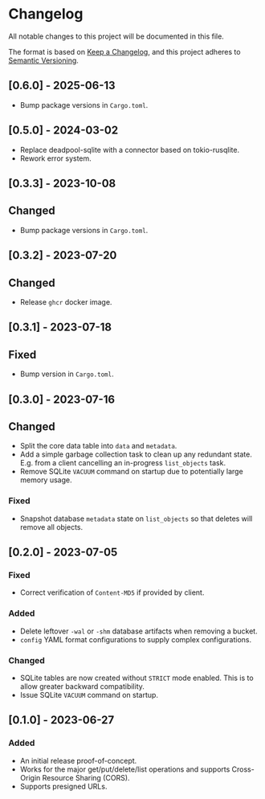 # Changelog

All notable changes to this project will be documented in this file.

The format is based on [Keep a Changelog](https://keepachangelog.com/en/1.0.0/),
and this project adheres to [Semantic Versioning](https://semver.org/spec/v2.0.0.html).

## [0.6.0] - 2025-06-13

- Bump package versions in `Cargo.toml`.

## [0.5.0] - 2024-03-02

- Replace deadpool-sqlite with a connector based on tokio-rusqlite.
- Rework error system.

## [0.3.3] - 2023-10-08

## Changed

- Bump package versions in `Cargo.toml`.

## [0.3.2] - 2023-07-20

## Changed

- Release `ghcr` docker image.

## [0.3.1] - 2023-07-18

## Fixed

- Bump version in `Cargo.toml`.

## [0.3.0] - 2023-07-16

## Changed

- Split the core data table into `data` and `metadata`.
- Add a simple garbage collection task to clean up any redundant state. E.g. from a client cancelling an in-progress `list_objects` task.
- Remove SQLite `VACUUM` command on startup due to potentially large memory usage.

### Fixed

- Snapshot database `metadata` state on `list_objects` so that deletes will remove all objects.

## [0.2.0] - 2023-07-05

### Fixed

- Correct verification of `Content-MD5` if provided by client.

### Added

- Delete leftover `-wal` or `-shm` database artifacts when removing a bucket.
- `config` YAML format configurations to supply complex configurations.

### Changed

- SQLite tables are now created without `STRICT` mode enabled. This is to allow greater backward compatibility.
- Issue SQLite `VACUUM` command on startup.

## [0.1.0] - 2023-06-27

### Added

- An initial release proof-of-concept.
- Works for the major get/put/delete/list operations and supports Cross-Origin Resource Sharing (CORS).
- Supports presigned URLs.
